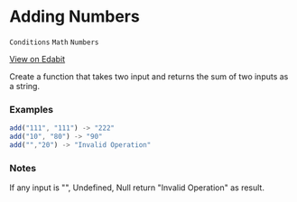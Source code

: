 # Adding Numbers

`Conditions` `Math` `Numbers`

[View on Edabit](https://edabit.com/challenge/Rd7rkibLqAcBEx7xP)

Create a function that takes two input and returns the sum of two inputs as a string.

### Examples

```js
add("111", "111") -> "222"
add("10", "80") -> "90"
add("","20") -> "Invalid Operation"
```

### Notes

If any input is "", Undefined, Null return "Invalid Operation" as result.
